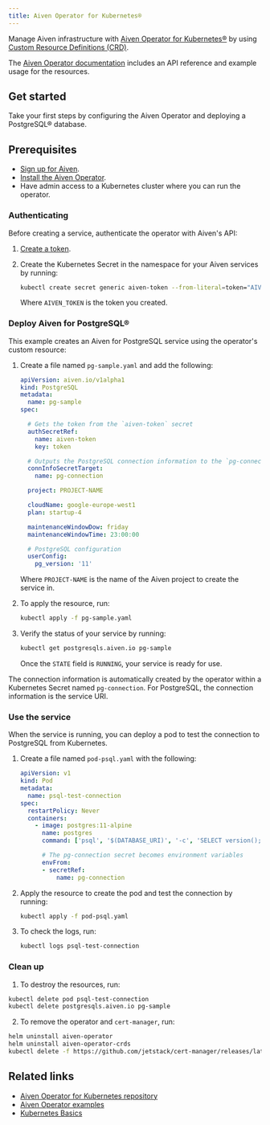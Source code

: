 ```yaml
---
title: Aiven Operator for Kubernetes®
---
```


Manage Aiven infrastructure with [Aiven Operator for Kubernetes®](https://github.com/aiven/aiven-operator/) by using [Custom Resource Definitions (CRD)](https://kubernetes.io/docs/tasks/extend-kubernetes/custom-resources/custom-resource-definitions/).

The [Aiven Operator documentation](https://aiven.github.io/aiven-operator/index.html) includes an API reference and example usage for the resources.

## Get started

Take your first steps by configuring the Aiven Operator and deploying a PostgreSQL®
database.

## Prerequisites

- [Sign up for Aiven](https://console.aiven.io/signup).
- [Install the Aiven Operator](https://aiven.github.io/aiven-operator/installation/helm.html).
- Have admin access to a Kubernetes cluster where you can run the operator.

### Authenticating

Before creating a service, authenticate the operator with Aiven's API:

1. [Create a token](/docs/platform/howto/create_authentication_token).
1. Create the Kubernetes Secret in the namespace for your Aiven services by running:

   ```bash
   kubectl create secret generic aiven-token --from-literal=token="AIVEN_TOKEN"
   ```

   Where `AIVEN_TOKEN` is the token you created.

### Deploy Aiven for PostgreSQL®

This example creates an Aiven for PostgreSQL service using the operator's custom resource:

1. Create a file named `pg-sample.yaml` and add the following:

   ```yaml
   apiVersion: aiven.io/v1alpha1
   kind: PostgreSQL
   metadata:
     name: pg-sample
   spec:

     # Gets the token from the `aiven-token` secret
     authSecretRef:
       name: aiven-token
       key: token

     # Outputs the PostgreSQL connection information to the `pg-connection` secret
     connInfoSecretTarget:
       name: pg-connection

     project: PROJECT-NAME

     cloudName: google-europe-west1
     plan: startup-4

     maintenanceWindowDow: friday
     maintenanceWindowTime: 23:00:00

     # PostgreSQL configuration
     userConfig:
       pg_version: '11'
   ```

   Where `PROJECT-NAME` is the name of the Aiven project to create the service in.

1. To apply the resource, run:

   ```bash
   kubectl apply -f pg-sample.yaml
   ```

1. Verify the status of your service by running:

   ```bash
   kubectl get postgresqls.aiven.io pg-sample
   ```

   Once the `STATE` field is `RUNNING`, your service is ready for use.


The connection information is automatically created by the operator
within a Kubernetes Secret named `pg-connection`. For PostgreSQL, the connection
information is the service URI.

### Use the service

When the service is running, you can deploy a pod to test the
connection to PostgreSQL from Kubernetes.

1. Create a file named `pod-psql.yaml` with the following:

   ```yaml
   apiVersion: v1
   kind: Pod
   metadata:
     name: psql-test-connection
   spec:
     restartPolicy: Never
     containers:
       - image: postgres:11-alpine
         name: postgres
         command: ['psql', '$(DATABASE_URI)', '-c', 'SELECT version();']

         # The pg-connection secret becomes environment variables
         envFrom:
         - secretRef:
             name: pg-connection
   ```

1. Apply the resource to create the pod and test the connection by running:

   ```bash
   kubectl apply -f pod-psql.yaml
   ```

1. To check the logs, run:

   ```bash
   kubectl logs psql-test-connection
   ```

### Clean up

1. To destroy the resources, run:

```bash
kubectl delete pod psql-test-connection
kubectl delete postgresqls.aiven.io pg-sample
```

2. To remove the operator and `cert-manager`, run:

```bash
helm uninstall aiven-operator
helm uninstall aiven-operator-crds
kubectl delete -f https://github.com/jetstack/cert-manager/releases/latest/download/cert-manager.yaml
```

## Related links

- [Aiven Operator for Kubernetes repository](https://github.com/aiven/aiven-operator/)
- [Aiven Operator examples](https://aiven.github.io/aiven-operator/resources/project.html)
- [Kubernetes Basics](https://kubernetes.io/docs/tutorials/kubernetes-basics/)
